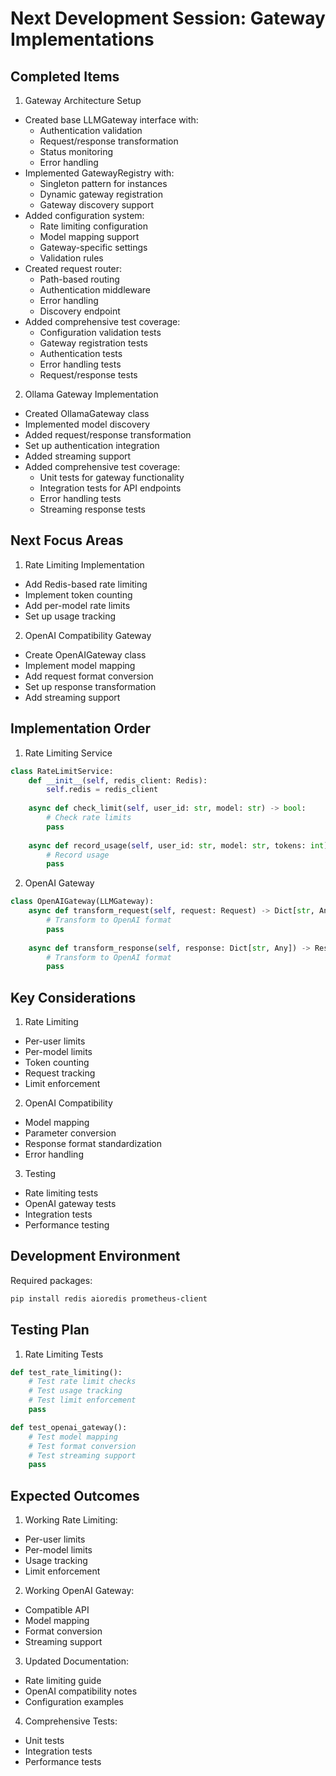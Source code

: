 # Next Development Session: Gateway Implementations

## Completed Items

1. Gateway Architecture Setup
- Created base LLMGateway interface with:
  * Authentication validation
  * Request/response transformation
  * Status monitoring
  * Error handling
- Implemented GatewayRegistry with:
  * Singleton pattern for instances
  * Dynamic gateway registration
  * Gateway discovery support
- Added configuration system:
  * Rate limiting configuration
  * Model mapping support
  * Gateway-specific settings
  * Validation rules
- Created request router:
  * Path-based routing
  * Authentication middleware
  * Error handling
  * Discovery endpoint
- Added comprehensive test coverage:
  * Configuration validation tests
  * Gateway registration tests
  * Authentication tests
  * Error handling tests
  * Request/response tests

2. Ollama Gateway Implementation
- Created OllamaGateway class
- Implemented model discovery
- Added request/response transformation
- Set up authentication integration
- Added streaming support
- Added comprehensive test coverage:
  * Unit tests for gateway functionality
  * Integration tests for API endpoints
  * Error handling tests
  * Streaming response tests

## Next Focus Areas

1. Rate Limiting Implementation
- Add Redis-based rate limiting
- Implement token counting
- Add per-model rate limits
- Set up usage tracking

2. OpenAI Compatibility Gateway
- Create OpenAIGateway class
- Implement model mapping
- Add request format conversion
- Set up response transformation
- Add streaming support

## Implementation Order

1. Rate Limiting Service
```python
class RateLimitService:
    def __init__(self, redis_client: Redis):
        self.redis = redis_client
        
    async def check_limit(self, user_id: str, model: str) -> bool:
        # Check rate limits
        pass
    
    async def record_usage(self, user_id: str, model: str, tokens: int):
        # Record usage
        pass
```

2. OpenAI Gateway
```python
class OpenAIGateway(LLMGateway):
    async def transform_request(self, request: Request) -> Dict[str, Any]:
        # Transform to OpenAI format
        pass
    
    async def transform_response(self, response: Dict[str, Any]) -> Response:
        # Transform to OpenAI format
        pass
```

## Key Considerations

1. Rate Limiting
- Per-user limits
- Per-model limits
- Token counting
- Request tracking
- Limit enforcement

2. OpenAI Compatibility
- Model mapping
- Parameter conversion
- Response format standardization
- Error handling

3. Testing
- Rate limiting tests
- OpenAI gateway tests
- Integration tests
- Performance testing

## Development Environment

Required packages:
```bash
pip install redis aioredis prometheus-client
```

## Testing Plan

1. Rate Limiting Tests
```python
def test_rate_limiting():
    # Test rate limit checks
    # Test usage tracking
    # Test limit enforcement
    pass

def test_openai_gateway():
    # Test model mapping
    # Test format conversion
    # Test streaming support
    pass
```

## Expected Outcomes

1. Working Rate Limiting:
- Per-user limits
- Per-model limits
- Usage tracking
- Limit enforcement

2. Working OpenAI Gateway:
- Compatible API
- Model mapping
- Format conversion
- Streaming support

3. Updated Documentation:
- Rate limiting guide
- OpenAI compatibility notes
- Configuration examples

4. Comprehensive Tests:
- Unit tests
- Integration tests
- Performance tests
